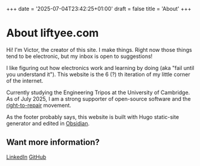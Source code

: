 +++
date = '2025-07-04T23:42:25+01:00'
draft = false
title = 'About'
+++

# About liftyee.com

Hi! I'm Victor, the creator of this site. I make things. Right now those things tend to be electronic, but my inbox is open to suggestions!

I like figuring out how electronics work and learning by doing (aka "fail until you understand it").
This website is the 6 (?) th iteration of my little corner of the internet. 

Currently studying the Engineering Tripos at the University of Cambridge.
As of July 2025, I am a strong supporter of open-source software and the [right-to-repair](https://en.wikipedia.org/wiki/Right_to_repair) movement. 

As the footer probably says, this website is built with Hugo static-site generator and edited in [Obsidian](https://obsidian.md/).

## Want more information?
[LinkedIn](https://www.linkedin.com/in/victor-liu-242324268)
[GitHub](https://github.com/Liftyee)
